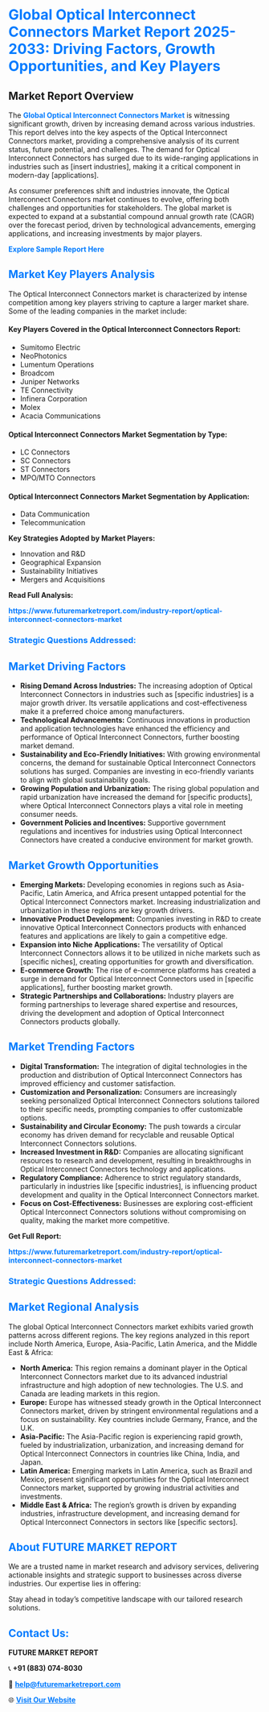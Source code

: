 <h1 style="color: #007BFF;">Global Optical Interconnect Connectors Market Report 2025-2033: Driving Factors, Growth Opportunities, and Key Players</h1>

<section id="overview">
<h2>Market Report Overview</h2>
<p>The <a href="https://www.futuremarketreport.com/industry-report/optical-interconnect-connectors-market" style="color: #007BFF; text-decoration: none;"><strong>Global Optical Interconnect Connectors Market</strong></a> is witnessing significant growth, driven by increasing demand across various industries. This report delves into the key aspects of the Optical Interconnect Connectors market, providing a comprehensive analysis of its current status, future potential, and challenges. The demand for Optical Interconnect Connectors has surged due to its wide-ranging applications in industries such as [insert industries], making it a critical component in modern-day [applications].</p>
<p>As consumer preferences shift and industries innovate, the Optical Interconnect Connectors market continues to evolve, offering both challenges and opportunities for stakeholders. The global market is expected to expand at a substantial compound annual growth rate (CAGR) over the forecast period, driven by technological advancements, emerging applications, and increasing investments by major players.</p>
</section>

<section id="overview">
<p><a href="https://www.futuremarketreport.com/request-sample/reportId=76032" style="color: #007BFF; text-decoration: none;"><strong>Explore Sample Report Here</strong></a></p>
</section>

<section id="key-players">
<h2 style="color: #007BFF;">Market Key Players Analysis</h2>
<p>The Optical Interconnect Connectors market is characterized by intense competition among key players striving to capture a larger market share. Some of the leading companies in the market include:</p>
<h4>Key Players Covered in the Optical Interconnect Connectors Report:</h4>
<ul><li>Sumitomo Electric</li><li>NeoPhotonics</li><li>Lumentum Operations</li><li>Broadcom</li><li>Juniper Networks</li><li>TE Connectivity</li><li>Infinera Corporation</li><li>Molex</li><li>Acacia Communications</li></ul>
<h4>Optical Interconnect Connectors Market Segmentation by Type:</h4>
<ul><li>LC Connectors</li><li>SC Connectors</li><li>ST Connectors</li><li>MPO/MTO Connectors</li></ul>

<h4>Optical Interconnect Connectors Market Segmentation by Application:</h4>
<ul><li>Data Communication</li><li>Telecommunication</li></ul>
<p><strong>Key Strategies Adopted by Market Players:</strong></p>
<ul>
<li>Innovation and R&D</li>
<li>Geographical Expansion</li>
<li>Sustainability Initiatives</li>
<li>Mergers and Acquisitions</li>
</ul>
</section>

<section>
<p><strong>Read Full Analysis: </strong></p><a href="https://www.futuremarketreport.com/industry-report/optical-interconnect-connectors-market" style="color: #007BFF; text-decoration: none;"><strong>https://www.futuremarketreport.com/industry-report/optical-interconnect-connectors-market</strong></a>
<h3 style="color: #007BFF;">Strategic Questions Addressed:</h3>
</section>

<section id="driving-factors">
<h2 style="color: #007BFF;">Market Driving Factors</h2>
<ul>
<li><strong>Rising Demand Across Industries:</strong> The increasing adoption of Optical Interconnect Connectors in industries such as [specific industries] is a major growth driver. Its versatile applications and cost-effectiveness make it a preferred choice among manufacturers.</li>
<li><strong>Technological Advancements:</strong> Continuous innovations in production and application technologies have enhanced the efficiency and performance of Optical Interconnect Connectors, further boosting market demand.</li>
<li><strong>Sustainability and Eco-Friendly Initiatives:</strong> With growing environmental concerns, the demand for sustainable Optical Interconnect Connectors solutions has surged. Companies are investing in eco-friendly variants to align with global sustainability goals.</li>
<li><strong>Growing Population and Urbanization:</strong> The rising global population and rapid urbanization have increased the demand for [specific products], where Optical Interconnect Connectors plays a vital role in meeting consumer needs.</li>
<li><strong>Government Policies and Incentives:</strong> Supportive government regulations and incentives for industries using Optical Interconnect Connectors have created a conducive environment for market growth.</li>
</ul>
</section>

<section id="growth-opportunities">
<h2 style="color: #007BFF;">Market Growth Opportunities</h2>
<ul>
<li><strong>Emerging Markets:</strong> Developing economies in regions such as Asia-Pacific, Latin America, and Africa present untapped potential for the Optical Interconnect Connectors market. Increasing industrialization and urbanization in these regions are key growth drivers.</li>
<li><strong>Innovative Product Development:</strong> Companies investing in R&D to create innovative Optical Interconnect Connectors products with enhanced features and applications are likely to gain a competitive edge.</li>
<li><strong>Expansion into Niche Applications:</strong> The versatility of Optical Interconnect Connectors allows it to be utilized in niche markets such as [specific niches], creating opportunities for growth and diversification.</li>
<li><strong>E-commerce Growth:</strong> The rise of e-commerce platforms has created a surge in demand for Optical Interconnect Connectors used in [specific applications], further boosting market growth.</li>
<li><strong>Strategic Partnerships and Collaborations:</strong> Industry players are forming partnerships to leverage shared expertise and resources, driving the development and adoption of Optical Interconnect Connectors products globally.</li>
</ul>
</section>

<section id="trending-factors">
<h2 style="color: #007BFF;">Market Trending Factors</h2>
<ul>
<li><strong>Digital Transformation:</strong> The integration of digital technologies in the production and distribution of Optical Interconnect Connectors has improved efficiency and customer satisfaction.</li>
<li><strong>Customization and Personalization:</strong> Consumers are increasingly seeking personalized Optical Interconnect Connectors solutions tailored to their specific needs, prompting companies to offer customizable options.</li>
<li><strong>Sustainability and Circular Economy:</strong> The push towards a circular economy has driven demand for recyclable and reusable Optical Interconnect Connectors solutions.</li>
<li><strong>Increased Investment in R&D:</strong> Companies are allocating significant resources to research and development, resulting in breakthroughs in Optical Interconnect Connectors technology and applications.</li>
<li><strong>Regulatory Compliance:</strong> Adherence to strict regulatory standards, particularly in industries like [specific industries], is influencing product development and quality in the Optical Interconnect Connectors market.</li>
<li><strong>Focus on Cost-Effectiveness:</strong> Businesses are exploring cost-efficient Optical Interconnect Connectors solutions without compromising on quality, making the market more competitive.</li>
</ul>
</section>

<section>
<p><strong>Get Full Report: </strong></p><a href="https://www.futuremarketreport.com/industry-report/optical-interconnect-connectors-market" style="color: #007BFF; text-decoration: none;"><strong>https://www.futuremarketreport.com/industry-report/optical-interconnect-connectors-market</strong></a>
<h3 style="color: #007BFF;">Strategic Questions Addressed:</h3>
</section>


<section id="regional-analysis">
<h2 style="color: #007BFF;">Market Regional Analysis</h2>
<p>The global Optical Interconnect Connectors market exhibits varied growth patterns across different regions. The key regions analyzed in this report include North America, Europe, Asia-Pacific, Latin America, and the Middle East & Africa:</p>
<ul>
<li><strong>North America:</strong> This region remains a dominant player in the Optical Interconnect Connectors market due to its advanced industrial infrastructure and high adoption of new technologies. The U.S. and Canada are leading markets in this region.</li>
<li><strong>Europe:</strong> Europe has witnessed steady growth in the Optical Interconnect Connectors market, driven by stringent environmental regulations and a focus on sustainability. Key countries include Germany, France, and the U.K.</li>
<li><strong>Asia-Pacific:</strong> The Asia-Pacific region is experiencing rapid growth, fueled by industrialization, urbanization, and increasing demand for Optical Interconnect Connectors in countries like China, India, and Japan.</li>
<li><strong>Latin America:</strong> Emerging markets in Latin America, such as Brazil and Mexico, present significant opportunities for the Optical Interconnect Connectors market, supported by growing industrial activities and investments.</li>
<li><strong>Middle East & Africa:</strong> The region’s growth is driven by expanding industries, infrastructure development, and increasing demand for Optical Interconnect Connectors in sectors like [specific sectors].</li>
</ul>
</section>

<footer>
<h2 style="color: #007BFF;">About FUTURE MARKET REPORT</h2>
<p>We are a trusted name in market research and advisory services, delivering actionable insights and strategic support to businesses across diverse industries. Our expertise lies in offering:</p>

<p>Stay ahead in today’s competitive landscape with our tailored research solutions.</p>

<h2 style="color: #007BFF;">Contact Us:</h2>
<p><strong>FUTURE MARKET REPORT</strong></p>
<p>📞 <strong>+91 (883) 074-8030</strong></p>
<p>📧 <strong><a href="mailto:help@futuremarketreport.com" style="color: #007BFF;">help@futuremarketreport.com</a></strong></p>
<p>🌐 <strong><a href="https://www.futuremarketreport.com/" style="color: #007BFF;">Visit Our Website</a></strong></p>
</footer>